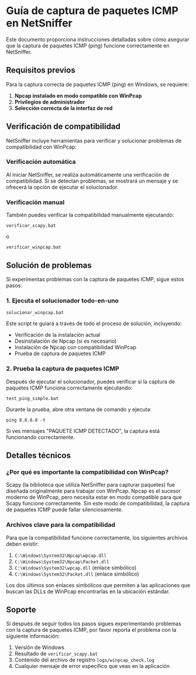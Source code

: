 # Guía de captura de paquetes ICMP en NetSniffer

Este documento proporciona instrucciones detalladas sobre cómo asegurar que la captura de paquetes ICMP (ping) funcione correctamente en NetSniffer.

## Requisitos previos

Para la captura correcta de paquetes ICMP (ping) en Windows, se requiere:

1. **Npcap instalado en modo compatible con WinPcap**
2. **Privilegios de administrador**
3. **Selección correcta de la interfaz de red**

## Verificación de compatibilidad

NetSniffer incluye herramientas para verificar y solucionar problemas de compatibilidad con WinPcap:

### Verificación automática

Al iniciar NetSniffer, se realiza automáticamente una verificación de compatibilidad. Si se detectan problemas, se mostrará un mensaje y se ofrecerá la opción de ejecutar el solucionador.

### Verificación manual

También puedes verificar la compatibilidad manualmente ejecutando:

```
verificar_scapy.bat
```

o

```
verificar_winpcap.bat
```

## Solución de problemas

Si experimentas problemas con la captura de paquetes ICMP, sigue estos pasos:

### 1. Ejecuta el solucionador todo-en-uno

```
solucionar_winpcap.bat
```

Este script te guiará a través de todo el proceso de solución, incluyendo:
- Verificación de la instalación actual
- Desinstalación de Npcap (si es necesario)
- Instalación de Npcap con compatibilidad WinPcap
- Prueba de captura de paquetes ICMP

### 2. Prueba la captura de paquetes ICMP

Después de ejecutar el solucionador, puedes verificar si la captura de paquetes ICMP funciona correctamente ejecutando:

```
test_ping_simple.bat
```

Durante la prueba, abre otra ventana de comando y ejecuta:
```
ping 8.8.8.8 -t
```

Si ves mensajes "PAQUETE ICMP DETECTADO", la captura está funcionando correctamente.

## Detalles técnicos

### ¿Por qué es importante la compatibilidad con WinPcap?

Scapy (la biblioteca que utiliza NetSniffer para capturar paquetes) fue diseñada originalmente para trabajar con WinPcap. Npcap es el sucesor moderno de WinPcap, pero necesita estar en modo compatible para que Scapy funcione correctamente. Sin este modo de compatibilidad, la captura de paquetes ICMP puede fallar silenciosamente.

### Archivos clave para la compatibilidad

Para que la compatibilidad funcione correctamente, los siguientes archivos deben existir:

1. `C:\Windows\System32\Npcap\wpcap.dll`
2. `C:\Windows\System32\Npcap\Packet.dll`
3. `C:\Windows\System32\wpcap.dll` (enlace simbólico)
4. `C:\Windows\System32\Packet.dll` (enlace simbólico)

Los dos últimos son enlaces simbólicos que permiten a las aplicaciones que buscan las DLLs de WinPcap encontrarlas en la ubicación estándar.

## Soporte

Si después de seguir todos los pasos sigues experimentando problemas con la captura de paquetes ICMP, por favor reporta el problema con la siguiente información:

1. Versión de Windows
2. Resultado de `verificar_scapy.bat`
3. Contenido del archivo de registro `logs/winpcap_check.log`
4. Cualquier mensaje de error específico que veas en la aplicación

